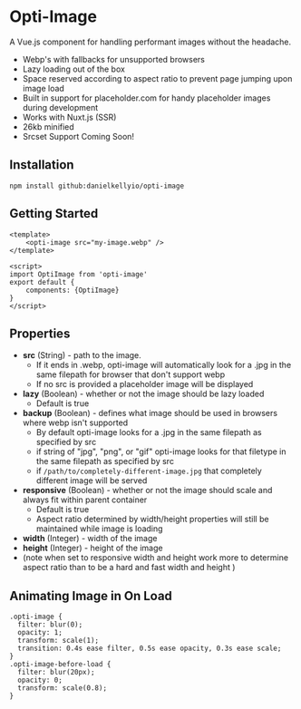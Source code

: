 # Opti-Image
A Vue.js component for handling performant images without the headache.
* Webp's with fallbacks for unsupported browsers
* Lazy loading out of the box
* Space reserved according to aspect ratio to prevent page jumping upon image load
* Built in support for placeholder.com for handy placeholder images during development
* Works with Nuxt.js (SSR)
* 26kb minified
* Srcset Support Coming Soon!


## Installation
```
npm install github:danielkellyio/opti-image
```

## Getting Started
```
<template>
    <opti-image src="my-image.webp" />
</template>

<script>
import OptiImage from 'opti-image'
export default {
    components: {OptiImage}
}
</script> 
```

## Properties
* **src** (String) - path to the image. 
    * If it ends in  .webp, opti-image will automatically look for a .jpg in the same filepath for browser that don't support webp
    * If no src is provided a placeholder image will be displayed
* **lazy** (Boolean) - whether or not the image should be lazy loaded
    * Default is true
* **backup** (Boolean) - defines what image should be used in browsers where webp isn't supported
    * By default opti-image looks for a .jpg in the same filepath as specified by src
    * if string of "jpg", "png", or "gif" opti-image looks for that filetype in the same filepath as specified by src
    * if `/path/to/completely-different-image.jpg` that completely different image will be served
* **responsive** (Boolean) - whether or not the image should scale and always fit within parent container
    * Default is true
    * Aspect ratio determined by width/height properties will still be maintained while image is loading
* **width** (Integer) - width of the image
* **height** (Integer) - height of the image
* (note when set to responsive width and height work more to determine aspect ratio than to be a hard and fast width and height )

## Animating Image in On Load
```
.opti-image {
  filter: blur(0);
  opacity: 1;
  transform: scale(1);
  transition: 0.4s ease filter, 0.5s ease opacity, 0.3s ease scale;
}
.opti-image-before-load {
  filter: blur(20px);
  opacity: 0;
  transform: scale(0.8);
}
```